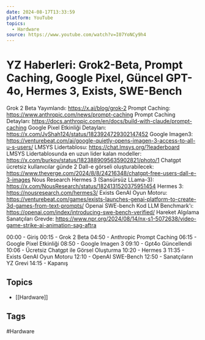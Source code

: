 ```yaml
---
date: 2024-08-17T13:33:59
platform: YouTube
topics:
  - Hardware
source: https://www.youtube.com/watch?v=I07YoNCy9h4
---
```

# YZ Haberleri: Grok2-Beta, Prompt Caching, Google Pixel, Güncel GPT-4o, Hermes 3, Exists, SWE-Bench

Grok 2 Beta Yayımlandı: https://x.ai/blog/grok-2
Prompt Caching: https://www.anthropic.com/news/prompt-caching
Prompt Caching Detayları: https://docs.anthropic.com/en/docs/build-with-claude/prompt-caching
Google Pixel Etkinliği Detayları: https://x.com/JvShah124/status/1823924729302147452
Google Imagen3: https://venturebeat.com/ai/google-quietly-opens-imagen-3-access-to-all-u-s-users/
LMSYS Lidertablosu: https://chat.lmsys.org/?leaderboard
LMSYS Lidertablosunda en uzun lider kalan modeller: https://x.com/burkov/status/1823889095635902821/photo/1
Chatgpt ücretsiz kullanıcılar günde 2 Dall-e görseli oluşturabilecek: https://www.theverge.com/2024/8/8/24216348/chatgpt-free-users-dall-e-3-images
Nous Research Hermes 3 (Sansürsüz LLama-3): https://x.com/NousResearch/status/1824131520375951454
Hermes 3: https://nousresearch.com/hermes3/
Exists GenAI Oyun Motoru: https://venturebeat.com/games/exists-launches-genai-platform-to-create-3d-games-from-text-prompts/
Openai SWE-bench Kod LLM Benchmark'ı: https://openai.com/index/introducing-swe-bench-verified/
Hareket Algılama Sanatçıları Grevde: https://www.npr.org/2024/08/14/nx-s1-5072638/video-game-strike-ai-animation-sag-aftra

00:00 - Giriş
00:15 - Grok 2 Beta
04:50 -  Anthropic Prompt Caching
06:15 - Google Pixel Etkinliği
08:50 - Google Imagen 3
09:10 - Gpt4o Güncellendi
10:06 - Ücretsiz Chatgpt ile Görsel Oluşturma
10:20 - Hermes 3
11:35 - Exists GenAI Oyun Motoru
12:10 - OpenAI SWE-Bench 
12:50 - Sanatçıların YZ Grevi
14:15 - Kapanış

## Topics
- [[Hardware]]

## Tags
#Hardware